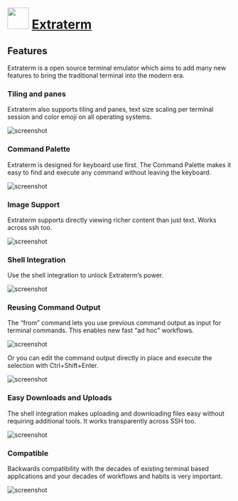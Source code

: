 ﻿# <img src="https://cdn.jsdelivr.net/gh/chtof/chocolatey-packages/automatic/extraterm/extraterm.png" width="48" height="48"/> [Extraterm](https://chocolatey.org/packages/extraterm)

## Features
Extraterm is a open source terminal emulator which aims to add many new features to bring the traditional terminal into the modern era.

### Tiling and panes
Extraterm also supports tiling and panes, text size scaling per terminal session and color emoji on all operating systems.

![screenshot](https://cdn.jsdelivr.net/gh/chtof/chocolatey-packages/automatic/extraterm/screenshot1.png)

### Command Palette
Extraterm is designed for keyboard use first. The Command Palette makes it easy to find and execute any command without leaving the keyboard.

![screenshot](https://cdn.jsdelivr.net/gh/chtof/chocolatey-packages/automatic/extraterm/screenshot2.png)

### Image Support
Extraterm supports directly viewing richer content than just text. Works across ssh too.

![screenshot](https://cdn.jsdelivr.net/gh/chtof/chocolatey-packages/automatic/extraterm/screenshot3.png)

### Shell Integration
Use the shell integration to unlock Extraterm’s power.

![screenshot](https://cdn.jsdelivr.net/gh/chtof/chocolatey-packages/automatic/extraterm/screenshot4.gif)

### Reusing Command Output
The “from” command lets you use previous command output as input for terminal commands. This enables new fast “ad hoc” workflows.

![screenshot](https://cdn.jsdelivr.net/gh/chtof/chocolatey-packages/automatic/extraterm/screenshot5.gif)

Or you can edit the command output directly in place and execute the selection with Ctrl+Shift+Enter.

![screenshot](https://cdn.jsdelivr.net/gh/chtof/chocolatey-packages/automatic/extraterm/screenshot6.gif)

### Easy Downloads and Uploads
The shell integration makes uploading and downloading files easy without requiring additional tools. It works transparently across SSH too.

![screenshot](https://cdn.jsdelivr.net/gh/chtof/chocolatey-packages/automatic/extraterm/screenshot7.png)

### Compatible
Backwards compatibility with the decades of existing terminal based applications and your decades of workflows and habits is very important.

![screenshot](https://cdn.jsdelivr.net/gh/chtof/chocolatey-packages/automatic/extraterm/screenshot8.gif)